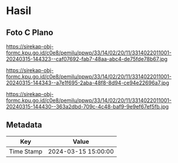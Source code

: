 # Hasil

## Foto C Plano

https://sirekap-obj-formc.kpu.go.id/c0e8/pemilu/ppwp/33/14/02/20/11/3314022011001-20240315-144323--caf07692-fab7-48aa-abc4-de75fde78b67.jpg

https://sirekap-obj-formc.kpu.go.id/c0e8/pemilu/ppwp/33/14/02/20/11/3314022011001-20240315-144343--a7e1f695-2aba-48f8-8d94-ce94e22696a7.jpg

https://sirekap-obj-formc.kpu.go.id/c0e8/pemilu/ppwp/33/14/02/20/11/3314022011001-20240315-144430--363a2dbd-709c-4c48-baf9-9e9ef67ef5fb.jpg


## Metadata

| Key        | Value               |
| ---------- | ------------------- |
| Time Stamp | 2024-03-15 15:00:00 |



